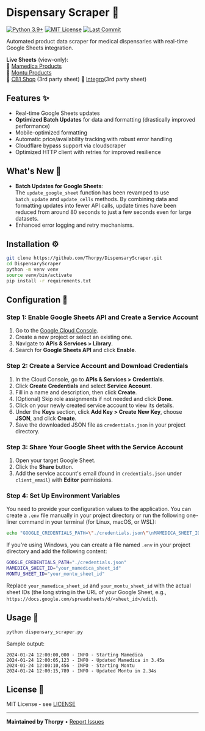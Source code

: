# Dispensary Scraper 🍁

[![Python 3.9+](https://img.shields.io/badge/python-3.9+-blue.svg)](https://www.python.org/downloads/)
[![MIT License](https://img.shields.io/badge/license-MIT-green.svg)](LICENSE)
[![Last Commit](https://img.shields.io/github/last-commit/Thorpy/DispensaryScraper)](https://github.com/Thorpy/DispensaryScraper/commits/main)

Automated product data scraper for medical dispensaries with real-time Google Sheets integration.

**Live Sheets** (view-only):  
🔗 [Mamedica Products](https://docs.google.com/spreadsheets/d/1VmxZ_1crsz4_h-RxEdtxAI6kdeniUcHxyttlR1T1rJw/edit?usp=sharing)  
🔗 [Montu Products](https://docs.google.com/spreadsheets/d/1Ae_2QK40_VFgn1t4NAkPIvi0FwGu7mh67OK5hOEaQLU/edit?usp=sharing)  
🔗 [CB1 Shop](http://cb1.shop/) (3rd party sheet)
🔗 [Integro](https://docs.google.com/spreadsheets/d/15sxwI1IGcYTz-SC9bY0dO2ipEUGVW-_O/htmlview?pli=1#gid=404951805)(3rd party sheet)

## Features ✨
- Real-time Google Sheets updates
- **Optimized Batch Updates** for data and formatting (drastically improved performance)
- Mobile-optimized formatting
- Automatic price/availability tracking with robust error handling
- Cloudflare bypass support via cloudscraper
- Optimized HTTP client with retries for improved resilience

## What's New 🚀
- **Batch Updates for Google Sheets**:  
  The `update_google_sheet` function has been revamped to use `batch_update` and `update_cells` methods. By combining data and formatting updates into fewer API calls, update times have been reduced from around 80 seconds to just a few seconds even for large datasets.
- Enhanced error logging and retry mechanisms.

## Installation ⚙️
```bash
git clone https://github.com/Thorpy/DispensaryScraper.git
cd DispensaryScraper
python -m venv venv
source venv/bin/activate
pip install -r requirements.txt
```

## Configuration 🔧

### Step 1: Enable Google Sheets API and Create a Service Account
1. Go to the [Google Cloud Console](https://console.cloud.google.com/).
2. Create a new project or select an existing one.
3. Navigate to **APIs & Services > Library**.
4. Search for **Google Sheets API** and click **Enable**.

### Step 2: Create a Service Account and Download Credentials
1. In the Cloud Console, go to **APIs & Services > Credentials**.
2. Click **Create Credentials** and select **Service Account**.
3. Fill in a name and description, then click **Create**.
4. (Optional) Skip role assignments if not needed and click **Done**.
5. Click on your newly created service account to view its details.
6. Under the **Keys** section, click **Add Key > Create New Key**, choose **JSON**, and click **Create**.
7. Save the downloaded JSON file as `credentials.json` in your project directory.

### Step 3: Share Your Google Sheet with the Service Account
1. Open your target Google Sheet.
2. Click the **Share** button.
3. Add the service account's email (found in `credentials.json` under `client_email`) with **Editor** permissions.

### Step 4: Set Up Environment Variables
You need to provide your configuration values to the application. You can create a `.env` file manually in your project directory or run the following one-liner command in your terminal (for Linux, macOS, or WSL):

```bash
echo "GOOGLE_CREDENTIALS_PATH=\"./credentials.json\"\nMAMEDICA_SHEET_ID=\"your_mamedica_sheet_id\"\nMONTU_SHEET_ID=\"your_montu_sheet_id\"" > .env
```

If you're using Windows, you can create a file named `.env` in your project directory and add the following content:

```bash
GOOGLE_CREDENTIALS_PATH="./credentials.json"
MAMEDICA_SHEET_ID="your_mamedica_sheet_id"
MONTU_SHEET_ID="your_montu_sheet_id"
```

Replace `your_mamedica_sheet_id` and `your_montu_sheet_id` with the actual sheet IDs (the long string in the URL of your Google Sheet, e.g., `https://docs.google.com/spreadsheets/d/<sheet_id>/edit`).

## Usage 🚀
```bash
python dispensary_scraper.py
```

Sample output:
```
2024-01-24 12:00:00,000 - INFO - Starting Mamedica
2024-01-24 12:00:05,123 - INFO - Updated Mamedica in 3.45s
2024-01-24 12:00:10,456 - INFO - Starting Montu
2024-01-24 12:00:15,789 - INFO - Updated Montu in 2.34s
```

## License 📄
MIT License - see [LICENSE](LICENSE)

---

**Maintained by Thorpy** • [Report Issues](https://github.com/Thorpy/DispensaryScraper/issues)
